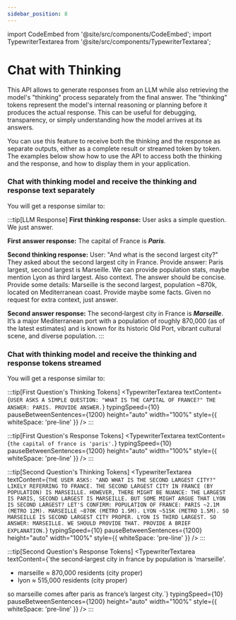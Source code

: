 ```yaml
---
sidebar_position: 8
---
```


import CodeEmbed from '@site/src/components/CodeEmbed';
import TypewriterTextarea from '@site/src/components/TypewriterTextarea';

# Chat with Thinking

This API allows to generate responses from an LLM while also retrieving the model's "thinking" process separately from
the final answer. The "thinking" tokens represent the model's internal reasoning or planning before it produces the
actual response. This can be useful for debugging, transparency, or simply understanding how the model arrives at its
answers.

You can use this feature to receive both the thinking and the response as separate outputs, either as a complete result
or streamed token by token. The examples below show how to use the API to access both the thinking and the response, and
how to display them in your application.

### Chat with thinking model and receive the thinking and response text separately

<CodeEmbed src="https://raw.githubusercontent.com/ollama4j/ollama4j-examples/refs/heads/main/src/main/java/io/github/ollama4j/examples/ChatWithThinkingModelExample.java" />

You will get a response similar to:

:::tip[LLM Response]
**First thinking response:** User asks a simple question. We just answer.

**First answer response:** The capital of France is _**Paris**_.

**Second thinking response:** User: "And what is the second largest city?" They asked about the second largest city in
France. Provide answer: Paris largest, second largest is Marseille. We can provide population stats, maybe mention Lyon
as third largest. Also context. The answer should be concise. Provide some details: Marseille is the second largest,
population ~870k, located on Mediterranean coast. Provide maybe some facts. Given no request for extra context, just answer.

**Second answer response:** The second‑largest city in France is _**Marseille**_. It’s a major Mediterranean port with a
population of roughly 870,000 (as of the latest estimates) and is known for its historic Old Port, vibrant cultural
scene, and diverse population.
:::

### Chat with thinking model and receive the thinking and response tokens streamed

<CodeEmbed src="https://raw.githubusercontent.com/ollama4j/ollama4j-examples/refs/heads/main/src/main/java/io/github/ollama4j/examples/ChatStreamingWithThinkingExample.java" />

You will get a response similar to:

:::tip[First Question's Thinking Tokens]
<TypewriterTextarea
textContent={`USER ASKS A SIMPLE QUESTION: "WHAT IS THE CAPITAL OF FRANCE?" THE ANSWER: PARIS. PROVIDE ANSWER.`}
typingSpeed={10}
pauseBetweenSentences={1200}
height="auto"
width="100%"
style={{ whiteSpace: 'pre-line' }}
/>
:::

:::tip[First Question's Response Tokens]
<TypewriterTextarea
textContent={`the capital of france is 'paris'.`}
typingSpeed={10}
pauseBetweenSentences={1200}
height="auto"
width="100%"
style={{ whiteSpace: 'pre-line' }}
/>
:::

:::tip[Second Question's Thinking Tokens]
<TypewriterTextarea
textContent={`THE USER ASKS: "AND WHAT IS THE SECOND LARGEST CITY?" LIKELY REFERRING TO FRANCE. THE SECOND LARGEST CITY IN FRANCE (BY POPULATION) IS MARSEILLE. HOWEVER, THERE MIGHT BE NUANCE: THE LARGEST IS PARIS, SECOND LARGEST IS MARSEILLE. BUT SOME MIGHT ARGUE THAT LYON IS SECOND LARGEST? LET'S CONFIRM: POPULATION OF FRANCE: PARIS ~2.1M (METRO 12M). MARSEILLE ~870K (METRO 1.5M). LYON ~515K (METRO 1.5M). SO MARSEILLE IS SECOND LARGEST CITY PROPER. LYON IS THIRD LARGEST. SO ANSWER: MARSEILLE. WE SHOULD PROVIDE THAT. PROVIDE A BRIEF EXPLANATION.`}
typingSpeed={10}
pauseBetweenSentences={1200}
height="auto"
width="100%"
style={{ whiteSpace: 'pre-line' }}
/>
:::

:::tip[Second Question's Response Tokens]
<TypewriterTextarea
textContent={`the second‑largest city in france by population is 'marseille'.
- marseille ≈ 870,000 residents (city proper)
- lyon ≈ 515,000 residents (city proper)

so marseille comes after paris as france’s largest city.`}
typingSpeed={10}
pauseBetweenSentences={1200}
height="auto"
width="100%"
style={{ whiteSpace: 'pre-line' }}
/>
:::